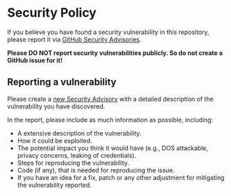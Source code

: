 # Security Policy

If you believe you have found a security vulnerability in this repository,
please report it via [GitHub Security Advisories](https://github.com/elcajon/addon-code-server/security/advisories).

**Please DO NOT report security vulnerabilities publicly. So
do not create a GitHub issue for it!**

## Reporting a vulnerability

Please create a [new Security Advisory](https://github.com/elcajon/addon-code-server/security/advisories/new)
with a detailed description of the vulnerability you have discovered.

In the report, please include as much information as possible, including:

- A extensive description of the vulnerability.
- How it could be exploited.
- The potential impact you think it would have (e.g., DOS attackable, privacy
  concerns, leaking of credentials).
- Steps for reproducing the vulnerability.
- Code (if any), that is needed for reproducing the issue.
- If you have an idea for a fix, patch or any other adjustment for mitigating
  the vulnerability reported.
